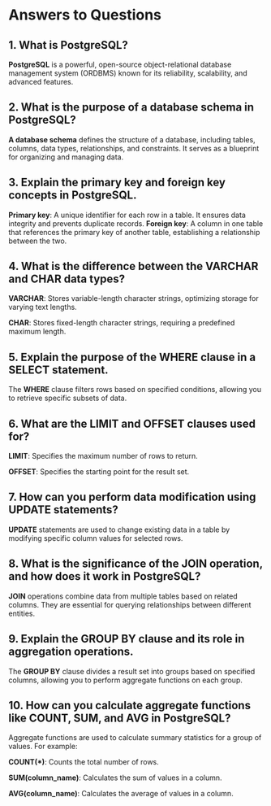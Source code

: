 # Answers to Questions
## 1. What is PostgreSQL?
**PostgreSQL** is a powerful, open-source object-relational database management system (ORDBMS) known for its reliability, scalability, and advanced features.

## 2. What is the purpose of a database schema in PostgreSQL?
**A database schema** defines the structure of a database, including tables, columns, data types, relationships, and constraints. It serves as a blueprint for organizing and managing data.

## 3. Explain the primary key and foreign key concepts in PostgreSQL.

**Primary key**: A unique identifier for each row in a table. It ensures data integrity and prevents duplicate records.
**Foreign key**: A column in one table that references the primary key of another table, establishing a relationship between the two.
## 4. What is the difference between the VARCHAR and CHAR data types?

**VARCHAR**: Stores variable-length character strings, optimizing storage for varying text lengths.

**CHAR**: Stores fixed-length character strings, requiring a predefined maximum length.
## 5. Explain the purpose of the WHERE clause in a SELECT statement.
The **WHERE** clause filters rows based on specified conditions, allowing you to retrieve specific subsets of data.

## 6. What are the LIMIT and OFFSET clauses used for?

**LIMIT**: Specifies the maximum number of rows to return.

**OFFSET**: Specifies the starting point for the result set.
## 7. How can you perform data modification using UPDATE statements?
**UPDATE** statements are used to change existing data in a table by modifying specific column values for selected rows.

## 8. What is the significance of the JOIN operation, and how does it work in PostgreSQL?
**JOIN** operations combine data from multiple tables based on related columns. They are essential for querying relationships between different entities.

## 9. Explain the GROUP BY clause and its role in aggregation operations.
The **GROUP BY** clause divides a result set into groups based on specified columns, allowing you to perform aggregate functions on each group.

## 10. How can you calculate aggregate functions like COUNT, SUM, and AVG in PostgreSQL?
Aggregate functions are used to calculate summary statistics for a group of values. For example:

**COUNT(*)**: Counts the total number of rows.

**SUM(column_name)**: Calculates the sum of values in a column.

**AVG(column_name)**: Calculates the average of values in a column.





